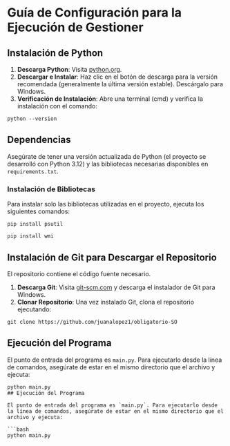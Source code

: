 # Guía de Configuración para la Ejecución de Gestioner

## Instalación de Python

1. **Descarga Python**: Visita [python.org](https://python.org).
2. **Descargar e Instalar**: Haz clic en el botón de descarga para la versión recomendada (generalmente la última versión estable). Descárgalo para Windows.
3. **Verificación de Instalación**: Abre una terminal (cmd) y verifica la instalación con el comando:
```
python --version
```


## Dependencias

Asegúrate de tener una versión actualizada de Python (el proyecto se desarrolló con Python 3.12) y las bibliotecas necesarias disponibles en `requirements.txt`.

### Instalación de Bibliotecas

Para instalar solo las bibliotecas utilizadas en el proyecto, ejecuta los siguientes comandos:

```
pip install psutil
```
```
pip install wmi
```

## Instalación de Git para Descargar el Repositorio

El repositorio contiene el código fuente necesario.

1. **Descarga Git**: Visita [git-scm.com](https://git-scm.com) y descarga el instalador de Git para Windows.
2. **Clonar Repositorio**: Una vez instalado Git, clona el repositorio ejecutando:
```
git clone https://github.com/juanalopez1/obligatorio-SO
```

## Ejecución del Programa

El punto de entrada del programa es `main.py`. Para ejecutarlo desde la línea de comandos, asegúrate de estar en el mismo directorio que el archivo y ejecuta:

```
python main.py
## Ejecución del Programa

El punto de entrada del programa es `main.py`. Para ejecutarlo desde la línea de comandos, asegúrate de estar en el mismo directorio que el archivo y ejecuta:

```bash
python main.py

